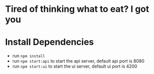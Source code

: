 # Tired of thinking what to eat? I got you

# Install Dependencies

- run `npm install`
- run `npm start:api` to start the api server, default api port is 8080
- run `npm start:ui` to start the ui server, default ui port is 4200
